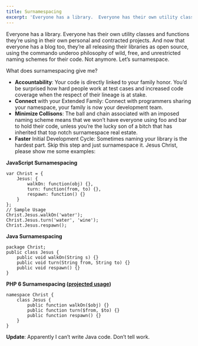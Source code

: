```yaml
---
title: Surnamespacing
excerpt: 'Everyone has a library.  Everyone has their own utility classes and functions they''re using in their own personal and contracted projects.  And now that everyone has a blog too, they''re all releasing their libraries as open source, using the commando underoo philosophy of wild, free, and unrestricted naming schemes for their code.  Not anymore.  Let''s surnamespace.'
---
```


Everyone has a library. Everyone has their own utility classes and functions they’re using in their own personal and contracted projects. And now that everyone has a blog too, they’re all releasing their libraries as open source, using the commando underoo philosophy of wild, free, and unrestricted naming schemes for their code. Not anymore. Let’s surnamespace.

What does surnamespacing give me?

*   **Accountability**: Your code is directly linked to your family honor. You’d be surprised how hard people work at test cases and increased code coverage when the respect of their lineage is at stake.
*   **Connect** with your Extended Family: Connect with programmers sharing your namespace, your family is now your development team.
*   **Minimize Collisons**: The ball and chain associated with an imposed naming scheme means that we won’t have everyone using foo and bar to hold their code, unless you’re the lucky son of a bitch that has inherited that top notch surnamespace real estate.
*   **Faster** Initial Development Cycle: Sometimes naming your library is the hardest part. Skip this step and just surnamespace it.
Jesus Christ, please show me some examples:

**JavaScript Surnamespacing**

    var Christ = {
        Jesus: {
            walkOn: function(obj) {},
            turn: function(from, to) {},
            respawn: function() {}
        }
    };
    // Sample Usage
    Christ.Jesus.walkOn('water');
    Christ.Jesus.turn('water', 'wine');
    Christ.Jesus.respawn();

**Java Surnamespacing**

    package Christ;
    public class Jesus {
        public void walkOn(String s) {}
        public void turn(String from, String to) {}
        public void respawn() {}
    }

**PHP 6 Surnamespacing ([projected usage][1])**

    namespace Christ {
        class Jesus {
            public function walkOn($obj) {}
            public function turn($from, $to) {}
            public function respawn() {}
        }
    }

**Update**: Apparently I can’t write Java code. Don’t tell work.

 [1]: http://php.net/~derick/meeting-notes.html
